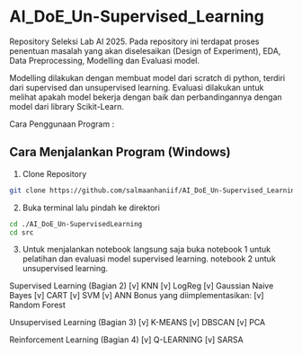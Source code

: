 # AI_DoE_Un-Supervised_Learning

Repository Seleksi Lab AI 2025. Pada repository ini terdapat proses penentuan masalah yang akan diselesaikan (Design of Experiment), EDA, Data Preprocessing, Modelling dan Evaluasi model.

Modelling dilakukan dengan membuat model dari scratch di python, terdiri dari supervised dan unsupervised learning.
Evaluasi dilakukan untuk melihat apakah model bekerja dengan baik dan perbandingannya dengan model dari library Scikit-Learn.

Cara Penggunaan Program : 
## Cara Menjalankan Program (Windows)
1. Clone Repository 
```sh
git clone https://github.com/salmaanhaniif/AI_DoE_Un-Supervised_Learning.git
```
2. Buka terminal lalu pindah ke direktori
```sh
cd ./AI_DoE_Un-SupervisedLearning
cd src
```
3. Untuk menjalankan notebook langsung saja buka notebook 1 untuk pelatihan dan evaluasi model supervised learning. notebook 2 untuk unsupervised learning.

Supervised Learning (Bagian 2)
[v] KNN
[v] LogReg
[v] Gaussian Naive Bayes
[v] CART
[v] SVM
[v] ANN
Bonus yang diimplementasikan:
[v] Random Forest

Unsupervised Learning (Bagian 3)
[v] K-MEANS
[v] DBSCAN
[v] PCA

Reinforcement Learning (Bagian 4)
[v] Q-LEARNING
[v] SARSA